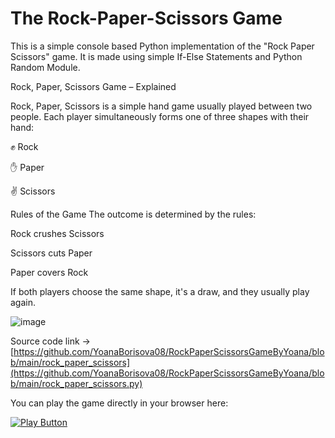 # The Rock-Paper-Scissors Game
This is a simple console based Python implementation of the "Rock Paper Scissors" game. 
It is made using simple If-Else Statements and Python Random Module. 

Rock, Paper, Scissors Game – Explained

Rock, Paper, Scissors is a simple hand game usually played between two people. Each player simultaneously forms one of three shapes with their hand:

✊ Rock

✋ Paper

✌️ Scissors

Rules of the Game
The outcome is determined by the rules:

Rock crushes Scissors

Scissors cuts Paper

Paper covers Rock

If both players choose the same shape, it's a draw, and they usually play again.

![image](https://github.com/user-attachments/assets/34f3958e-d61e-41bb-bd2b-ea824526a195)



Source code link -> [https://github.com/YoanaBorisova08/RockPaperScissorsGameByYoana/blob/main/rock_paper_scissors](https://github.com/YoanaBorisova08/RockPaperScissorsGameByYoana/blob/main/rock_paper_scissors.py)

You can play the game directly in your browser here:

[<img alt="Play Button" src="https://github.com/user-attachments/assets/f3f43403-8737-4056-95f4-2526c44b84bb" />](https://replit.com/@yoanasb08/RockPaperScissors#main.py)


